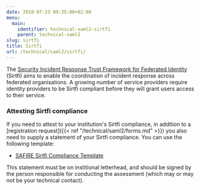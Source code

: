 ```yaml
---
date: 2018-07-23 09:35:00+02:00
menu:
  main:
    identifier: technical-saml2-sirtfi
    parent: technical-saml2
slug: sirtfi
title: Sirtfi
url: /technical/saml2/sirtfi/
---
```


The [Security Incident Response Trust Framework for Federated Identity](https://refeds.org/sirtfi) (Sirtfi) aims to enable the coordination of incident response across federated organisations. A growing number of service providers require identity providers to be Sirtfi compliant before they will grant users access to their service.

### Attesting Sirtfi compliance

If you need to attest to your institution's Sirtfi compliance, in addition to a [registration request]({{< ref "/technical/saml2/forms.md" >}}) you also need to supply a statement of your Sirtfi compliance. You can use the following template:

  * [SAFIRE Sirtfi Compliance Template](./SAFIRE-Sirtfi-Compliance-Template.docx)

This statement must be on institional letterhead, and should be signed by the person responsible for conducting the assessment (which may or may not be your technical contact).

